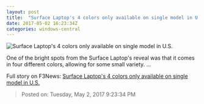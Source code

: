 ```yaml
---
layout: post
title:  "Surface Laptop's 4 colors only available on single model in U.S."
date: 2017-05-02 16:23:34Z
categories: windows-central
---
```


![Surface Laptop's 4 colors only available on single model in U.S.](https://www.windowscentral.com/sites/wpcentral.com/files/styles/larger/public/field/image/2017/05/surface-laptop-colors1.jpg?itok=Eg-0ziSS)

One of the bright spots from the Surface Laptop's reveal was that it comes in four different colors, allowing for some small variety. ...


Full story on F3News: [Surface Laptop's 4 colors only available on single model in U.S.](http://www.f3nws.com/n/eTYN2D)

> Posted on: Tuesday, May 2, 2017 9:23:34 PM
